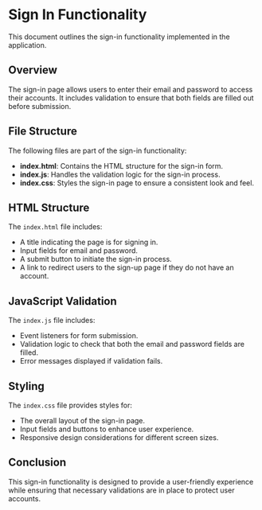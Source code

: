 # Sign In Functionality

This document outlines the sign-in functionality implemented in the application.

## Overview
The sign-in page allows users to enter their email and password to access their accounts. It includes validation to ensure that both fields are filled out before submission.

## File Structure
The following files are part of the sign-in functionality:

- **index.html**: Contains the HTML structure for the sign-in form.
- **index.js**: Handles the validation logic for the sign-in process.
- **index.css**: Styles the sign-in page to ensure a consistent look and feel.

## HTML Structure
The `index.html` file includes:
- A title indicating the page is for signing in.
- Input fields for email and password.
- A submit button to initiate the sign-in process.
- A link to redirect users to the sign-up page if they do not have an account.

## JavaScript Validation
The `index.js` file includes:
- Event listeners for form submission.
- Validation logic to check that both the email and password fields are filled.
- Error messages displayed if validation fails.

## Styling
The `index.css` file provides styles for:
- The overall layout of the sign-in page.
- Input fields and buttons to enhance user experience.
- Responsive design considerations for different screen sizes.

## Conclusion
This sign-in functionality is designed to provide a user-friendly experience while ensuring that necessary validations are in place to protect user accounts.
